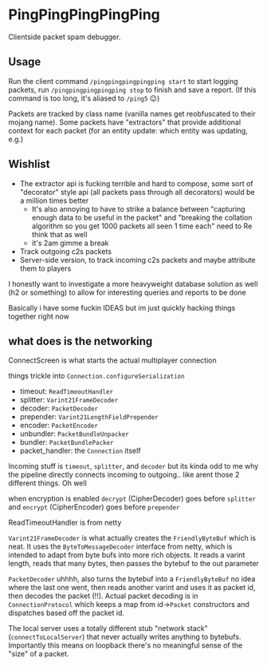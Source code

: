 # PingPingPingPingPing

Clientside packet spam debugger.

## Usage

Run the client command `/pingpingpingpingping start` to start logging packets, run `/pingpingpingpingping stop` to finish and save a report. (If this command is too long, it's aliased to `/ping5` :wink:)

Packets are tracked by class name (vanilla names get reobfuscated to their mojang name). Some packets have "extractors" that provide additional context for each packet (for an entity update: which entity was updating, e.g.)

## Wishlist

* The extractor api is fucking terrible and hard to compose, some sort of "decorator" style api (all packets pass through all decorators) would be a million times better
  * It's also annoying to have to strike a balance between "capturing enough data to be useful in the packet" and "breaking the collation algorithm so you get 1000 packets all seen 1 time each" need to Re think that as well
  * it's 2am gimme a break
* Track outgoing c2s packets
* Server-side version, to track incoming c2s packets and maybe attribute them to players

I honestly want to investigate a more heavyweight database solution as well (h2 or something) to allow for interesting queries and reports to be done

Basically i have some fuckin IDEAS but im just quickly hacking things together right now

## what does is the networking

ConnectScreen is what starts the actual multiplayer connection

things trickle into `Connection.configureSerialization`

* timeout: `ReadTimeoutHandler`
* splitter: `Varint21FrameDecoder`
* decoder: `PacketDecoder`
* prepender: `Varint21LengthFieldPrepender`
* encoder: `PacketEncoder`
* unbundler: `PacketBundleUnpacker`
* bundler: `PacketBundlePacker`
* packet_handler: the `Connection` itself

Incoming stuff is `timeout`, `splitter`, and `decoder` but its kinda odd to me why the pipeline directly connects incoming to outgoing.. like arent those 2 different things. Oh well

when encryption is enabled `decrypt` (CipherDecoder) goes before `splitter` and `encrypt` (CipherEncoder) goes before `prepender`

ReadTimeoutHandler is from netty

`Varint21FrameDecoder` is what actually creates the `FriendlyByteBuf` which is neat. It uses the `ByteToMessageDecoder` interface from netty, which is intended to adapt from byte bufs into more rich objects. It reads a varint length, reads that many bytes, then passes the bytebuf to the out parameter

`PacketDecoder` uhhhh, also turns the bytebuf into a `FriendlyByteBuf` no idea where the last one went, then reads another varint and uses it as packet id, then decodes the packet (!!). Actual packet decoding is in `ConnectionProtocol` which keeps a map from id->`Packet` constructors and dispatches based off the packet id.

The local server uses a totally different stub "network stack" (`connectToLocalServer`) that never actually writes anything to bytebufs. Importantly this means on loopback there's no meaningful sense of the "size" of a packet.